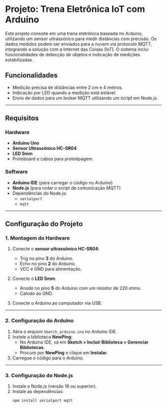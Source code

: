 # Projeto: Trena Eletrônica IoT com Arduino

Este projeto consiste em uma trena eletrônica baseada no Arduino, utilizando um sensor ultrassônico para medir distâncias com precisão. Os dados medidos podem ser enviados para a nuvem via protocolo MQTT, integrando a solução com a Internet das Coisas (IoT). O sistema inclui funcionalidades de detecção de objetos e indicação de medições estabilizadas.

## Funcionalidades
- Medição precisa de distâncias entre 2 cm e 4 metros.
- Indicação por LED quando a medição está estável.
- Envio de dados para um broker MQTT utilizando um script em Node.js.

---

## Requisitos

### Hardware
- **Arduino Uno**
- **Sensor Ultrassônico HC-SR04**
- **LED 5mm**
- Protoboard e cabos para prototipagem.

### Software
- **Arduino IDE** (para carregar o código no Arduino)
- **Node.js** (para rodar o script de comunicação MQTT)
- Dependências do Node.js:
  - `serialport`
  - `mqtt`

---

## Configuração do Projeto

### 1. Montagem do Hardware
1. Conecte o **sensor ultrassônico HC-SR04**:
   - Trig no pino **3** do Arduino.
   - Echo no pino **2** do Arduino.
   - VCC e GND para alimentação.

2. Conecte o **LED 5mm**:
   - Anodo no pino **5** do Arduino com um resistor de 220 ohms.
   - Catodo ao GND.

3. Conecte o Arduino ao computador via USB.

---

### 2. Configuração do Arduino
1. Abra o arquivo `Sketch_arduino.ino` no Arduino IDE.
2. Instale a biblioteca **NewPing**:
   - No Arduino IDE, vá em **Sketch > Incluir Biblioteca > Gerenciar Bibliotecas**.
   - Procure por **NewPing** e clique em **Instalar**.
3. Carregue o código para o Arduino.

---

### 3. Configuração do Node.js
1. Instale o Node.js (versão 16 ou superior).
2. Instale as dependências:
   ```bash
   npm install serialport mqtt
